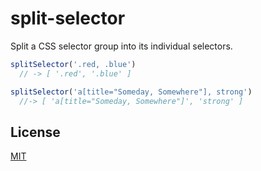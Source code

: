 # split-selector

Split a CSS selector group into its individual selectors.

```js
splitSelector('.red, .blue')
  // -> [ '.red', '.blue' ]

splitSelector('a[title="Someday, Somewhere"], strong')
  //-> [ 'a[title="Someday, Somewhere"]', 'strong' ]
```

## License

[MIT](./LICENSE)

